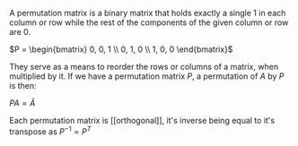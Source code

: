 A permutation matrix is a binary matrix that holds exactly a single $1$ in each column or row while the rest of the components of the given column or row are $0$.

$P = \begin{bmatrix} 0, 0, 1 \\ 0, 1, 0 \\ 1, 0, 0 \end{bmatrix}$

They serve as a means to reorder the rows or columns of a matrix, when multiplied by it. If we have a permutation matrix $P$, a permutation of $A$ by $P$ is then:

$PA = \hat{A}$

Each permutation matrix is [[orthogonal]], it's inverse being equal to it's transpose as $P^{-1} = P^T$

